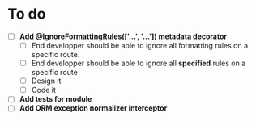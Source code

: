 # To do

- [ ] **Add @IgnoreFormattingRules(['...', '...']) metadata decorator**
  - [ ] End developper should be able to ignore all formatting rules on a specific route.
  - [ ] End developper should be able to ignore all **specified** rules on a specific route 
  - [ ] Design it
  - [ ] Code it
- [ ] **Add tests for module**
- [ ] **Add ORM exception normalizer interceptor**